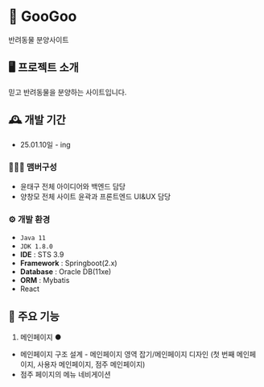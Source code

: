 # 🐾 GooGoo
반려동물 분양사이트 


## 🖥️ 프로젝트 소개
믿고 반려동물을 분양하는 사이트입니다.
<br>

## 🕰️ 개발 기간
* 25.01.10일 - ing

### 🧑‍🤝‍🧑 맴버구성
 - 윤태구 전체 아이디어와 백엔드 담당
 - 양창모 전체 사이트 윤곽과 프론트엔드 UI&UX 담당 
 

### ⚙️ 개발 환경
- `Java 11`
- `JDK 1.8.0`
- **IDE** : STS 3.9
- **Framework** : Springboot(2.x)
- **Database** : Oracle DB(11xe)
- **ORM** : Mybatis
- React

## 📌 주요 기능
1. 메인페이지 ●
- 메인페이지 구조 설계 - 메인페이지 영역 잡기/메인페이지 디자인
(첫 번째 메인페이지, 사용자 메인페이지, 점주 메인페이지)
- 점주 페이지의 메뉴 네비게이션


